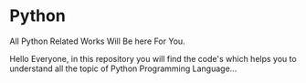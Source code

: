 # Python
All Python Related Works Will Be here For You.


Hello Everyone, in this repository you will find the code's which helps you to understand all the topic of Python Programming Language...
